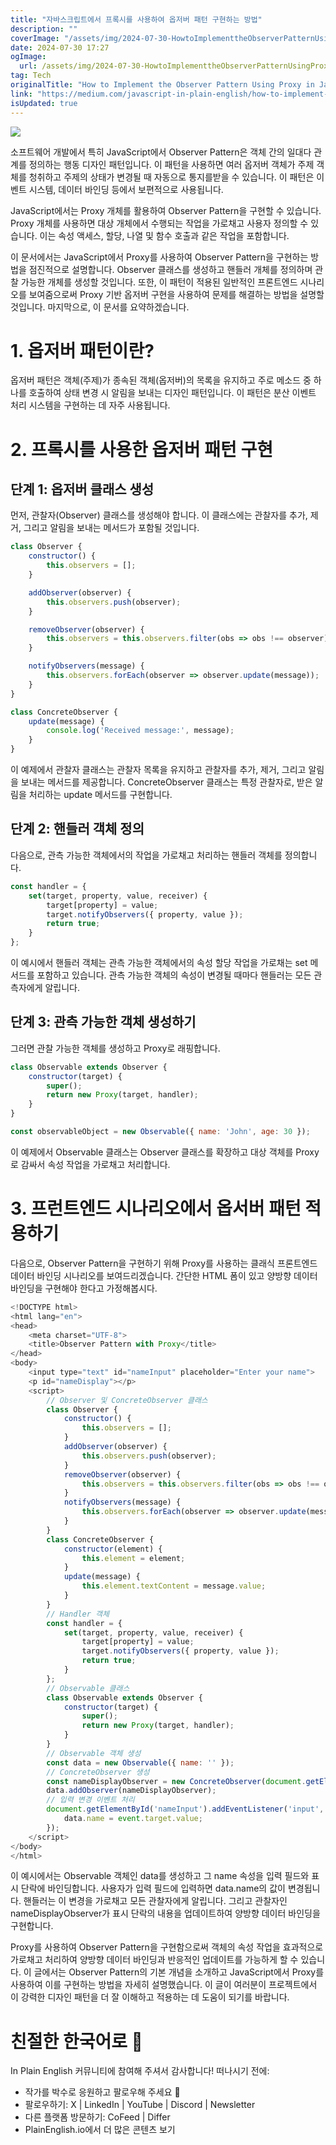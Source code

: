 ```yaml
---
title: "자바스크립트에서 프록시를 사용하여 옵저버 패턴 구현하는 방법"
description: ""
coverImage: "/assets/img/2024-07-30-HowtoImplementtheObserverPatternUsingProxyinJavaScript_0.png"
date: 2024-07-30 17:27
ogImage: 
  url: /assets/img/2024-07-30-HowtoImplementtheObserverPatternUsingProxyinJavaScript_0.png
tag: Tech
originalTitle: "How to Implement the Observer Pattern Using Proxy in JavaScript"
link: "https://medium.com/javascript-in-plain-english/how-to-implement-the-observer-pattern-using-proxy-in-javascript-d8fdebd04862"
isUpdated: true
---
```






<img src="/assets/img/2024-07-30-HowtoImplementtheObserverPatternUsingProxyinJavaScript_0.png" />

소프트웨어 개발에서 특히 JavaScript에서 Observer Pattern은 객체 간의 일대다 관계를 정의하는 행동 디자인 패턴입니다. 이 패턴을 사용하면 여러 옵저버 객체가 주제 객체를 청취하고 주제의 상태가 변경될 때 자동으로 통지를받을 수 있습니다. 이 패턴은 이벤트 시스템, 데이터 바인딩 등에서 보편적으로 사용됩니다.

JavaScript에서는 Proxy 개체를 활용하여 Observer Pattern을 구현할 수 있습니다. Proxy 개체를 사용하면 대상 개체에서 수행되는 작업을 가로채고 사용자 정의할 수 있습니다. 이는 속성 액세스, 할당, 나열 및 함수 호출과 같은 작업을 포함합니다.

이 문서에서는 JavaScript에서 Proxy를 사용하여 Observer Pattern을 구현하는 방법을 점진적으로 설명합니다. Observer 클래스를 생성하고 핸들러 개체를 정의하며 관찰 가능한 개체를 생성할 것입니다. 또한, 이 패턴이 적용된 일반적인 프론트엔드 시나리오를 보여줌으로써 Proxy 기반 옵저버 구현을 사용하여 문제를 해결하는 방법을 설명할 것입니다. 마지막으로, 이 문서를 요약하겠습니다.

<div class="content-ad"></div>

# 1. 옵저버 패턴이란?

옵저버 패턴은 객체(주제)가 종속된 객체(옵저버)의 목록을 유지하고 주로 메소드 중 하나를 호출하여 상태 변경 시 알림을 보내는 디자인 패턴입니다. 이 패턴은 분산 이벤트 처리 시스템을 구현하는 데 자주 사용됩니다.

# 2. 프록시를 사용한 옵저버 패턴 구현

## 단계 1: 옵저버 클래스 생성

<div class="content-ad"></div>

먼저, 관찰자(Observer) 클래스를 생성해야 합니다. 이 클래스에는 관찰자를 추가, 제거, 그리고 알림을 보내는 메서드가 포함될 것입니다.

```js
class Observer {
    constructor() {
        this.observers = [];
    }

    addObserver(observer) {
        this.observers.push(observer);
    }

    removeObserver(observer) {
        this.observers = this.observers.filter(obs => obs !== observer);
    }

    notifyObservers(message) {
        this.observers.forEach(observer => observer.update(message));
    }
}

class ConcreteObserver {
    update(message) {
        console.log('Received message:', message);
    }
}
```

이 예제에서 관찰자 클래스는 관찰자 목록을 유지하고 관찰자를 추가, 제거, 그리고 알림을 보내는 메서드를 제공합니다. ConcreteObserver 클래스는 특정 관찰자로, 받은 알림을 처리하는 update 메서드를 구현합니다.

## 단계 2: 핸들러 객체 정의

<div class="content-ad"></div>

다음으로, 관측 가능한 객체에서의 작업을 가로채고 처리하는 핸들러 객체를 정의합니다.

```js
const handler = {
    set(target, property, value, receiver) {
        target[property] = value;
        target.notifyObservers({ property, value });
        return true;
    }
};
```

이 예시에서 핸들러 객체는 관측 가능한 객체에서의 속성 할당 작업을 가로채는 set 메서드를 포함하고 있습니다. 관측 가능한 객체의 속성이 변경될 때마다 핸들러는 모든 관측자에게 알립니다.

## 단계 3: 관측 가능한 객체 생성하기

<div class="content-ad"></div>

그러면 관찰 가능한 객체를 생성하고 Proxy로 래핑합니다.

```js
class Observable extends Observer {
    constructor(target) {
        super();
        return new Proxy(target, handler);
    }
}

const observableObject = new Observable({ name: 'John', age: 30 });
```

이 예제에서 Observable 클래스는 Observer 클래스를 확장하고 대상 객체를 Proxy로 감싸서 속성 작업을 가로채고 처리합니다.

# 3. 프런트엔드 시나리오에서 옵서버 패턴 적용하기

<div class="content-ad"></div>

다음으로, Observer Pattern을 구현하기 위해 Proxy를 사용하는 클래식 프론트엔드 데이터 바인딩 시나리오를 보여드리겠습니다. 간단한 HTML 폼이 있고 양방향 데이터 바인딩을 구현해야 한다고 가정해봅시다.

```js
<!DOCTYPE html>
<html lang="en">
<head>
    <meta charset="UTF-8">
    <title>Observer Pattern with Proxy</title>
</head>
<body>
    <input type="text" id="nameInput" placeholder="Enter your name">
    <p id="nameDisplay"></p>
    <script>
        // Observer 및 ConcreteObserver 클래스
        class Observer {
            constructor() {
                this.observers = [];
            }
            addObserver(observer) {
                this.observers.push(observer);
            }
            removeObserver(observer) {
                this.observers = this.observers.filter(obs => obs !== observer);
            }
            notifyObservers(message) {
                this.observers.forEach(observer => observer.update(message));
            }
        }
        class ConcreteObserver {
            constructor(element) {
                this.element = element;
            }
            update(message) {
                this.element.textContent = message.value;
            }
        }
        // Handler 객체
        const handler = {
            set(target, property, value, receiver) {
                target[property] = value;
                target.notifyObservers({ property, value });
                return true;
            }
        };
        // Observable 클래스
        class Observable extends Observer {
            constructor(target) {
                super();
                return new Proxy(target, handler);
            }
        }
        // Observable 객체 생성
        const data = new Observable({ name: '' });
        // ConcreteObserver 생성
        const nameDisplayObserver = new ConcreteObserver(document.getElementById('nameDisplay'));
        data.addObserver(nameDisplayObserver);
        // 입력 변경 이벤트 처리
        document.getElementById('nameInput').addEventListener('input', (event) => {
            data.name = event.target.value;
        });
    </script>
</body>
</html>
```

이 예시에서는 Observable 객체인 data를 생성하고 그 name 속성을 입력 필드와 표시 단락에 바인딩합니다. 사용자가 입력 필드에 입력하면 data.name의 값이 변경됩니다. 핸들러는 이 변경을 가로채고 모든 관찰자에게 알립니다. 그리고 관찰자인 nameDisplayObserver가 표시 단락의 내용을 업데이트하여 양방향 데이터 바인딩을 구현합니다.

Proxy를 사용하여 Observer Pattern을 구현함으로써 객체의 속성 작업을 효과적으로 가로채고 처리하여 양방향 데이터 바인딩과 반응적인 업데이트를 가능하게 할 수 있습니다. 이 글에서는 Observer Pattern의 기본 개념을 소개하고 JavaScript에서 Proxy를 사용하여 이를 구현하는 방법을 자세히 설명했습니다. 이 글이 여러분이 프로젝트에서 이 강력한 디자인 패턴을 더 잘 이해하고 적용하는 데 도움이 되기를 바랍니다.

<div class="content-ad"></div>

# 친절한 한국어로 🚀

In Plain English 커뮤니티에 참여해 주셔서 감사합니다! 떠나시기 전에:

- 작가를 박수로 응원하고 팔로우해 주세요 👏
- 팔로우하기: X | LinkedIn | YouTube | Discord | Newsletter
- 다른 플랫폼 방문하기: CoFeed | Differ
- PlainEnglish.io에서 더 많은 콘텐츠 보기